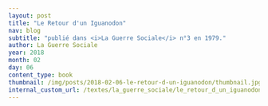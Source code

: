 ```yaml
---
layout: post
title: "Le Retour d'un Iguanodon"
nav: blog
subtitle: "publié dans <i>La Guerre Sociale</i> n°3 en 1979."
author: La Guerre Sociale
year: 2018
month: 02
day: 06
content_type: book
thumbnail: /img/posts/2018-02-06-le-retour-d-un-iguanodon/thumbnail.jpg
internal_custom_url: /textes/la_guerre_sociale/le_retour_d_un_iguanodon/
---
```

